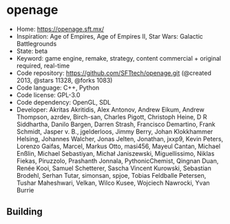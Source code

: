 # openage

- Home: https://openage.sft.mx/
- Inspiration: Age of Empires, Age of Empires II, Star Wars: Galactic Battlegrounds
- State: beta
- Keyword: game engine, remake, strategy, content commercial + original required, real-time
- Code repository: https://github.com/SFTtech/openage.git (@created 2013, @stars 11328, @forks 1083)
- Code language: C++, Python
- Code license: GPL-3.0
- Code dependency: OpenGL, SDL
- Developer: Akritas Akritidis, Alex Antonov, Andrew Eikum, Andrew Thompson, azrdev, Birch-san, Charles Pigott, Christoph Heine, D R Siddhartha, Danilo Bargen, Darren Strash, Francisco Demartino, Frank Schmidt, Jasper v. B., jgelderloos, Jimmy Berry, Johan Klokkhammer Helsing, Johannes Walcher, Jonas Jelten, Jonathan, jxxp9, Kevin Peters, Lorenzo Gaifas, Marcel, Markus Otto, masi456, Mayeul Cantan, Michael Enßlin, Michael Sebastiyan, Michał Janiszewski, Miguellissimo, Niklas Fiekas, Piruzzolo, Prashanth Jonnala, PythonicChemist, Qingnan Duan, Renée Kooi, Samuel Schetterer, Sascha Vincent Kurowski, Sebastian Brodehl, Serhan Tutar, simonsan, spjoe, Tobias Feldballe Petersen, Tushar Maheshwari, Velkan, Wilco Kusee, Wojciech Nawrocki, Yvan Burrie

## Building
